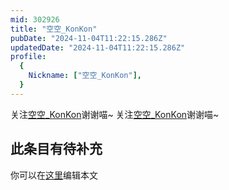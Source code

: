 ```yaml
---
mid: 302926
title: "空空_KonKon"
pubDate: "2024-11-04T11:22:15.286Z"
updatedDate: "2024-11-04T11:22:15.286Z"
profile:
  {
    Nickname: ["空空_KonKon"],
  }
---
```


关注[空空_KonKon](https://space.bilibili.com/302926)谢谢喵~ 关注[空空_KonKon](https://space.bilibili.com/302926)谢谢喵~

## 此条目有待补充
你可以在[这里](https://github.com/Yuhanawa/VTuber.ICU-Content/edit/master/v/空空_KonKon/index.md)编辑本文
